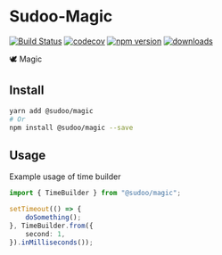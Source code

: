 # Sudoo-Magic

[![Build Status](https://travis-ci.com/SudoDotDog/Sudoo-Magic.svg?branch=master)](https://travis-ci.com/SudoDotDog/Sudoo-Magic)
[![codecov](https://codecov.io/gh/SudoDotDog/Sudoo-Magic/branch/master/graph/badge.svg)](https://codecov.io/gh/SudoDotDog/Sudoo-Magic)
[![npm version](https://badge.fury.io/js/%40sudoo%2Fmagic.svg)](https://badge.fury.io/js/%40sudoo%2Fmagic)
[![downloads](https://img.shields.io/npm/dm/@sudoo/magic.svg)](https://www.npmjs.com/package/@sudoo/magic)

:dove: Magic

## Install

```sh
yarn add @sudoo/magic
# Or
npm install @sudoo/magic --save
```

## Usage

Example usage of time builder

```ts
import { TimeBuilder } from "@sudoo/magic";

setTimeout(() => {
    doSomething();
}, TimeBuilder.from({
    second: 1,
}).inMilliseconds());
```
